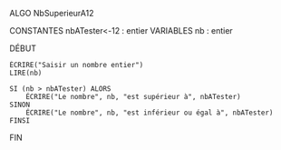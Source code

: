 ALGO NbSuperieurA12

CONSTANTES
  nbATester<-12 : entier
VARIABLES
  nb : entier

DÉBUT

    ÉCRIRE("Saisir un nombre entier")
    LIRE(nb)

    SI (nb > nbATester) ALORS
        ÉCRIRE("Le nombre", nb, "est supérieur à", nbATester)
    SINON
        ÉCRIRE("Le nombre", nb, "est inférieur ou égal à", nbATester)
    FINSI

FIN